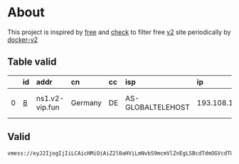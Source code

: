 
# About

This project is inspired by [free](https://github.com/freefq/free) and [check](https://github.com/yeahwu/check) to filter free [v2](https://github.com/v2fly/v2ray-core) site periodically by [docker-v2](https://hub.docker.com/r/v2ray/official)

    

## Table valid
|    | id                 | addr           | cn      | cc   | isp               | ip             | chatgpt          |
|---:|:-------------------|:---------------|:--------|:-----|:------------------|:---------------|:-----------------|
|  0 | [8](config/8.json) | ns1.v2-vip.fun | Germany | DE   | AS-GLOBALTELEHOST | 193.108.118.34 | Yes (Region: DE) |

## Valid
```
vmess://eyJ2IjogIjIiLCAicHMiOiAiZ2l0aHViLmNvbS9mcmVlZnEgLSBcdTdmOGVcdTU2ZmRDbG91ZEZsYXJlXHU1MTZjXHU1M2Y4Q0ROXHU4MjgyXHU3MGI5IDgiLCAiYWRkIjogIm5zMS52Mi12aXAuZnVuIiwgInBvcnQiOiAiODAiLCAidHlwZSI6ICJub25lIiwgImlkIjogIjRmODU5MTQ5LTJiMmYtNGI5MC05YTJjLThjMGZlMTVjOGM0YyIsICJhaWQiOiAiMCIsICJuZXQiOiAid3MiLCAicGF0aCI6ICIvb3pYOWFVUGlKVnRvTGF2alRXIiwgImhvc3QiOiAiZGUxNC5pcnRlaC5mdW4iLCAidGxzIjogIiJ9
```

